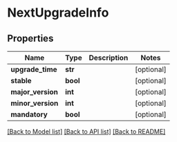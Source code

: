 # NextUpgradeInfo

## Properties
Name | Type | Description | Notes
------------ | ------------- | ------------- | -------------
**upgrade_time** | **str** |  | [optional] 
**stable** | **bool** |  | [optional] 
**major_version** | **int** |  | [optional] 
**minor_version** | **int** |  | [optional] 
**mandatory** | **bool** |  | [optional] 

[[Back to Model list]](../README.md#documentation-for-models) [[Back to API list]](../README.md#documentation-for-api-endpoints) [[Back to README]](../README.md)


